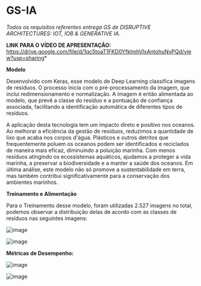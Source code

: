 # GS-IA
*Todos os requisitos referentes entrega GS de DISRUPTIVE ARCHITECTURES: IOT, IOB & GENERATIVE IA.*

**LINK PARA O VÍDEO DE APRESENTAÇÃO:** https://drive.google.com/file/d/1qc5toaT1FKD0YfkImhVlxAntohuNvPQd/view?usp=sharing*

**Modelo**

Desenvolvido com Keras, esse modelo de Deep Learning classifica imagens de resíduos. O processo inicia com o pré-processamento da imagem, que inclui redimensionamento e normalização. A imagem é então alimentada ao modelo, que prevê a classe do resíduo e a pontuação de confiança associada, facilitando a identificação automática de diferentes tipos de resíduos.

A aplicação desta tecnologia tem um impacto direto e positivo nos oceanos. Ao melhorar a eficiência da gestão de resíduos, reduzimos a quantidade de lixo que acaba nos corpos d'água. Plásticos e outros detritos que frequentemente poluem os oceanos podem ser identificados e reciclados de maneira mais eficaz, diminuindo a poluição marinha. Com menos resíduos atingindo os ecossistemas aquáticos, ajudamos a proteger a vida marinha, a preservar a biodiversidade e a manter a saúde dos oceanos. Em última análise, este modelo não só promove a sustentabilidade em terra, mas também contribui significativamente para a conservação dos ambientes marinhos.


**Treinamento e Alimentação**

Para o Treinamento desse modelo, foram utilizadas 2.527 imagens no total, podemos observar a distribuição delas de acordo com as classes de resíduos nas seguintes imagens:

![image](https://github.com/crushedbyamallet/GS-IA/assets/126797082/678634a3-d4e3-4548-9f0b-6cce929d8083)

![image](https://github.com/crushedbyamallet/GS-IA/assets/126797082/099cc2d0-fb0d-4057-9c00-53e4d03a1405)



**Métricas de Desempenho:**

![image](https://github.com/crushedbyamallet/GS-IA/assets/126797082/d0782e61-46ce-4d68-8971-100897563887)

![image](https://github.com/crushedbyamallet/GS-IA/assets/126797082/a0985a34-8b0c-436a-b6ac-8be09e379fcc)
